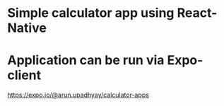 # Simple calculator app using React-Native
# Application can be run via Expo-client
https://expo.io/@arun.upadhyay/calculator-apps
